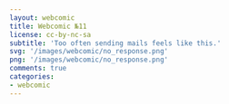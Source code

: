 ```yaml
---
layout: webcomic
title: Webcomic №11
license: cc-by-nc-sa
subtitle: 'Too often sending mails feels like this.'
svg: '/images/webcomic/no_response.png'
png: '/images/webcomic/no_response.png'
comments: true
categories:
- webcomic
---
```


